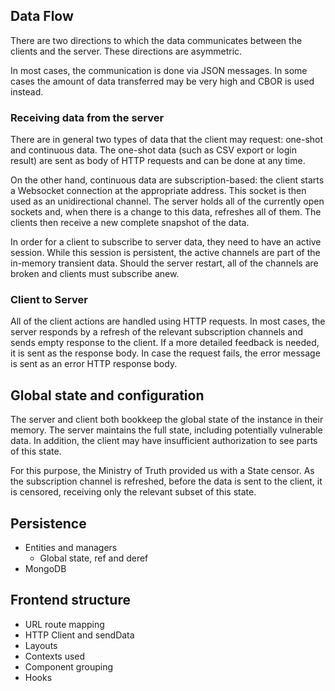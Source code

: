 ## Data Flow

There are two directions to which the data communicates between the clients and
the server. These directions are asymmetric.

In most cases, the communication is done via JSON messages. In some cases the
amount of data transferred may be very high and CBOR is used instead.

### Receiving data from the server

There are in general two types of data that the client may request: one-shot
and continuous data. The one-shot data (such as CSV export or login result) are
sent as body of HTTP requests and can be done at any time.

On the other hand, continuous data are subscription-based: the client starts a
Websocket connection at the appropriate address. This socket is then used as an
unidirectional channel. The server holds all of the currently open sockets and,
when there is a change to this data, refreshes all of them. The clients then
receive a new complete snapshot of the data.

In order for a client to subscribe to server data, they need to have an active
session. While this session is persistent, the active channels are part of the
in-memory transient data. Should the server restart, all of the channels are
broken and clients must subscribe anew.

### Client to Server

All of the client actions are handled using HTTP requests. In most cases, the
server responds by a refresh of the relevant subscription channels and sends
empty response to the client. If a more detailed feedback is needed, it is sent
as the response body. In case the request fails, the error message is sent as
an error HTTP response body.

## Global state and configuration

The server and client both bookkeep the global state of the instance in their
memory. The server maintains the full state, including potentially vulnerable
data. In addition, the client may have insufficient authorization to see parts
of this state.

For this purpose, the Ministry of Truth provided us with a State
censor. As the subscription channel is refreshed, before the data is sent to
the client, it is censored, receiving only the relevant subset of this state.

## Persistence

- Entities and managers
	- Global state, ref and deref
- MongoDB

## Frontend structure

- URL route mapping
- HTTP Client and sendData
- Layouts
- Contexts used
- Component grouping
- Hooks
